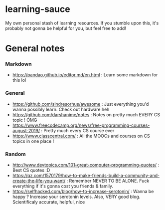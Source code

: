 # learning-sauce
My own personal stash of learning resources. If you stumble upon this, it's probably not gonna be helpful for you, but feel free to add!

# General notes

### Markdown
- https://pandao.github.io/editor.md/en.html : Learn some markdown for this lol

### General
- https://github.com/sindresorhus/awesome : Just everything you'd wanna possibly learn. Check out hardware heh
- https://github.com/darshanime/notes : Notes on pretty much EVERY CS topic ! OMG
- https://www.freecodecamp.org/news/free-programming-courses-august-2019/ : Pretty much every CS course ever
- https://www.classcentral.com/ : All the MOOCs and courses on CS topics in one place !

### Random
- http://www.devtopics.com/101-great-computer-programming-quotes/ : Best CS quotes :D
- https://qz.com/1570179/how-to-make-friends-build-a-community-and-create-the-life-you-want/ : Remember NEVER TO BE ALONE. Fuck everything if it's gonna cost you friends & family.
- https://selfhacked.com/blog/how-to-increase-serotonin/ : Wanna be happy ? Increase your serotonin levels. Also, VERY good blog. Scientificaly accurate, helpful, nice

